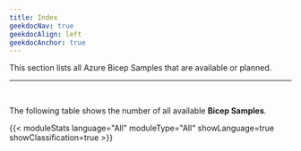 ```yaml
---
title: Index
geekdocNav: true
geekdocAlign: left
geekdocAnchor: true
---
```


This section lists all Azure Bicep Samples that are available or planned.


---

<br>

The following table shows the number of all available **Bicep Samples**.

{{< moduleStats language="All" moduleType="All" showLanguage=true showClassification=true >}}